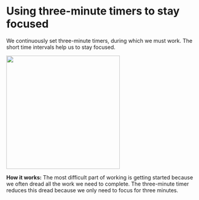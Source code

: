 # Using three-minute timers to stay focused  

We continuously set three-minute timers, during which we must work. The short time intervals help us to stay focused.  

<img src="https://github.com/maximilian-ho/articles/assets/94465856/5348e115-ff63-4a76-ac3d-f95890b04486" width="300">


**How it works:** The most difficult part of working is getting started because we often dread all the work we need to complete. The three-minute timer reduces this dread because we only need to focus for three minutes.  
